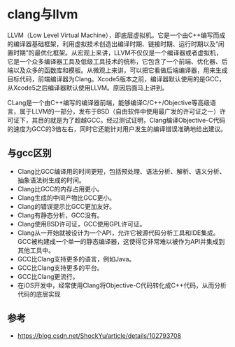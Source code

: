 # clang与llvm

LLVM（Low Level Virtual Machine），即底层虚拟机。它是一个由C++编写而成的编译器基础框架，利用虚拟技术创造出编译时期、链接时期、运行时期以及“闲置时期”的最优化框架。从宏观上来讲，LLVM不仅仅是一个编译器或者虚拟机，它是一个众多编译器工具及低级工具技术的统称，它包含了一个前端、优化器、后端以及众多的函数库和模板。从微观上来讲，可以把它看做后端编译器，用来生成目标代码，前端编译器为Clang。Xcode5版本之前，编译器默认使用的是GCC，从Xcode5之后编译器默认使用LLVM。原因后面马上讲到。

CLang是一个由C++编写的编译器前端，能够编译C/C++/Objective等高级语言，属于LLVM的一部分，发布于BSD（自由软件中使用最广发的许可证之一）许可证下，其目的就是为了超越GCC。经过测试证明，Clang编译Objective-C代码的速度为GCC的3倍左右，同时它还能针对用户发生的编译错误准确地给出建议。


## 与gcc区别

* Clang比GCC编译用的时间更短，包括预处理、语法分析、解析、语义分析、抽象语法树生成的时间。
* Clang比GCC的内存占用更小。
* Clang生成的中间产物比GCC更小。
* Clang的错误提示比GCC更加友好。
* Clang有静态分析，GCC没有。
* Clang使用BSD许可证，GCC使用GPL许可证。
* Clang从一开始就被设计为一个API，允许它被源代码分析工具和IDE集成。GCC被构建成一个单一的静态编译器，这使得它非常难以被作为API并集成到其他工具中。
* GCC比Clang支持更多的语言，例如Java。
* GCC比Clang支持更多的平台。
* GCC比Clang更流行。
* 在iOS开发中，经常使用Clang将Objective-C代码转化成C++代码，从而分析代码的底层实现


## 参考

* <https://blog.csdn.net/ShockYu/article/details/102793708>
